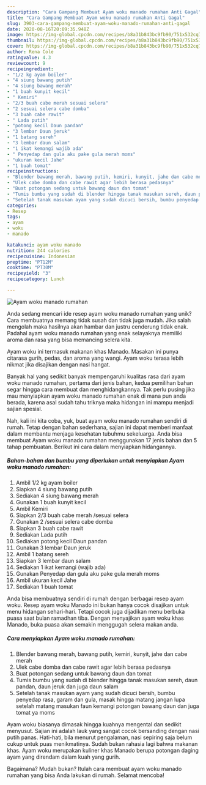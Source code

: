 ```yaml
---
description: "Cara Gampang Membuat Ayam woku manado rumahan Anti Gagal"
title: "Cara Gampang Membuat Ayam woku manado rumahan Anti Gagal"
slug: 3903-cara-gampang-membuat-ayam-woku-manado-rumahan-anti-gagal
date: 2020-08-16T20:09:35.948Z
image: https://img-global.cpcdn.com/recipes/b8a31b843bc9fb90/751x532cq70/ayam-woku-manado-rumahan-foto-resep-utama.jpg
thumbnail: https://img-global.cpcdn.com/recipes/b8a31b843bc9fb90/751x532cq70/ayam-woku-manado-rumahan-foto-resep-utama.jpg
cover: https://img-global.cpcdn.com/recipes/b8a31b843bc9fb90/751x532cq70/ayam-woku-manado-rumahan-foto-resep-utama.jpg
author: Rena Cole
ratingvalue: 4.3
reviewcount: 9
recipeingredient:
- "1/2 kg ayam boiler"
- "4 siung bawang putih"
- "4 siung bawang merah"
- "1 buah kunyit kecil"
- " Kemiri"
- "2/3 buah cabe merah sesuai selera"
- "2 sesuai selera cabe domba"
- "3 buah cabe rawit"
- " Lada putih"
- "potong kecil Daun pandan"
- "3 lembar Daun jeruk"
- "1 batang sereh"
- "3 lembar daun salam"
- "1 ikat kemangi wajib ada"
- " Penyedap dan gula aku pake gula merah moms"
- "ukuran kecil Jahe"
- "1 buah tomat"
recipeinstructions:
- "Blender bawang merah, bawang putih, kemiri, kunyit, jahe dan cabe merah"
- "Ulek cabe domba dan cabe rawit agar lebih berasa pedasnya"
- "Buat potongan sedang untuk bawang daun dan tomat"
- "Tumis bumbu yang sudah di blender hingga tanak masukan sereh, daun pandan, daun jeruk dan juga daun salam"
- "Setelah tanak masukan ayam yang sudah dicuci bersih, bumbu penyedap rasa, garam dan gula, masak hingga matang jangan lupa setelah matang masukan faun kemangi potongan bawang daun dan juga tomat ya moms"
categories:
- Resep
tags:
- ayam
- woku
- manado

katakunci: ayam woku manado 
nutrition: 244 calories
recipecuisine: Indonesian
preptime: "PT12M"
cooktime: "PT30M"
recipeyield: "3"
recipecategory: Lunch

---
```



![Ayam woku manado rumahan](https://img-global.cpcdn.com/recipes/b8a31b843bc9fb90/751x532cq70/ayam-woku-manado-rumahan-foto-resep-utama.jpg)

Anda sedang mencari ide resep ayam woku manado rumahan yang unik? Cara membuatnya memang tidak susah dan tidak juga mudah. Jika salah mengolah maka hasilnya akan hambar dan justru cenderung tidak enak. Padahal ayam woku manado rumahan yang enak selayaknya memiliki aroma dan rasa yang bisa memancing selera kita.

Ayam woku ini termasuk makanan khas Manado. Masakan ini punya citarasa gurih, pedas, dan aroma yang wangi. Ayam woku terasa lebih nikmat jika disajikan dengan nasi hangat.

Banyak hal yang sedikit banyak mempengaruhi kualitas rasa dari ayam woku manado rumahan, pertama dari jenis bahan, kedua pemilihan bahan segar hingga cara membuat dan menghidangkannya. Tak perlu pusing jika mau menyiapkan ayam woku manado rumahan enak di mana pun anda berada, karena asal sudah tahu triknya maka hidangan ini mampu menjadi sajian spesial.


Nah, kali ini kita coba, yuk, buat ayam woku manado rumahan sendiri di rumah. Tetap dengan bahan sederhana, sajian ini dapat memberi manfaat dalam membantu menjaga kesehatan tubuhmu sekeluarga. Anda bisa membuat Ayam woku manado rumahan menggunakan 17 jenis bahan dan 5 tahap pembuatan. Berikut ini cara dalam menyiapkan hidangannya.

<!--inarticleads1-->

##### Bahan-bahan dan bumbu yang diperlukan untuk menyiapkan Ayam woku manado rumahan:

1. Ambil 1/2 kg ayam boiler
1. Siapkan 4 siung bawang putih
1. Sediakan 4 siung bawang merah
1. Gunakan 1 buah kunyit kecil
1. Ambil  Kemiri
1. Siapkan 2/3 buah cabe merah /sesuai selera
1. Gunakan 2 /sesuai selera cabe domba
1. Siapkan 3 buah cabe rawit
1. Sediakan  Lada putih
1. Sediakan potong kecil Daun pandan
1. Gunakan 3 lembar Daun jeruk
1. Ambil 1 batang sereh
1. Siapkan 3 lembar daun salam
1. Sediakan 1 ikat kemangi (wajib ada)
1. Gunakan  Penyedap dan gula aku pake gula merah moms
1. Ambil ukuran kecil Jahe
1. Sediakan 1 buah tomat


Anda bisa membuatnya sendiri di rumah dengan berbagai resep ayam woku. Resep ayam woku Manado ini bukan hanya cocok disajikan untuk menu hidangan sehari-hari. Tetapi cocok juga dijadikan menu berbuka puasa saat bulan ramadhan tiba. Dengan menyajikan ayam woku khas Manado, buka puasa akan semakin menggugah selera makan anda. 

<!--inarticleads2-->

##### Cara menyiapkan Ayam woku manado rumahan:

1. Blender bawang merah, bawang putih, kemiri, kunyit, jahe dan cabe merah
1. Ulek cabe domba dan cabe rawit agar lebih berasa pedasnya
1. Buat potongan sedang untuk bawang daun dan tomat
1. Tumis bumbu yang sudah di blender hingga tanak masukan sereh, daun pandan, daun jeruk dan juga daun salam
1. Setelah tanak masukan ayam yang sudah dicuci bersih, bumbu penyedap rasa, garam dan gula, masak hingga matang jangan lupa setelah matang masukan faun kemangi potongan bawang daun dan juga tomat ya moms


Ayam woku biasanya dimasak hingga kuahnya mengental dan sedikit menyusut. Sajian ini adalah lauk yang sangat cocok bersanding dengan nasi putih panas. Hati-hati, bila menurut pengalaman, nasi sepiring saja belum cukup untuk puas menikmatinya. Sudah bukan rahasia lagi bahwa makanan khas. Ayam woku merupakan kuliner khas Manado berupa potongan daging ayam yang direndam dalam kuah yang gurih. 

Bagaimana? Mudah bukan? Itulah cara membuat ayam woku manado rumahan yang bisa Anda lakukan di rumah. Selamat mencoba!
